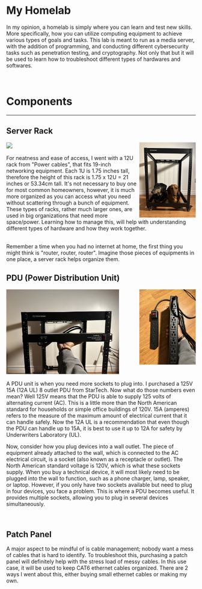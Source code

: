 <h1> My Homelab</h1>
<p> In my opinion, a homelab is simply where you can learn and test new skills. More specifically, how you can utilize computing equipment to achieve various types of goals and tasks. This lab is meant to run as a media server, with the addition of programming, and conducting different cybersecurity tasks such as penetration testing, and cryptography. Not only that but it will be used to learn how to troubleshoot different types of hardwares and softwares.   </p>
<br>
<h1> Components </h1>
<hr>
<h2> Server Rack </h2>
<img src = "Server-Rack1.jpg" width = "150">  <img src = "RACK2.jpg" width="150" align = "right"> 
<p> For neatness and ease of access, I went with a 12U rack from "Power cables", that fits 19-inch networking equipment. Each 1U is 1.75 inches tall, 
  therefore the height of this rack is 1.75 x 12U = 21 inches or 53.34cm tall. 
  It's not necessary to buy one for most common homeowners, however, it is much more organized as you can access what you need 
  without scattering through a bunch of equipment. These types of racks, rather much larger ones, are used in big organizations that
  need more space/power. Learning how to manage this, will help with understanding different types of hardware and how they work together.</p>
  <br>
  Remember a time when you had no internet at home, the first thing you might think is "router, router, router". Imagine those pieces of 
  equipments in one place, a server rack helps organize them. 
  <br> 

<h2> PDU (Power Distribution Unit) </h2>
<img src = "PDU.jpg"; width = "300"; > 
<img src = "PDUCompar.jpg" width = "150"  align ="right"; > 
<p> A PDU unit is when you need more sockets to plug into. I purchased a 125V 15A (12A UL) 8 outlet PDU from StarTech. Now what do those numbers even mean? 
  Well 125V means that the PDU is able to supply 125 volts of alternating current (AC). This is a little more than the North American standard for households or simple 
  office buildings of 120V. 15A (amperes) refers to the measure of the maximum amount of electrical current that it can handle safely. Now the 12A UL is a recommendation 
  that even though the PDU can handle up to 15A, it is best to use it up to 12A for safety by Underwriters Laboratory (UL). 
  <br> 
  
Now, consider how you plug devices into a wall outlet. The piece of equipment already attached to the wall, which is connected to the AC electrical circuit, is a socket (also known as a receptacle or outlet). The North American standard voltage is 120V, which is what these sockets supply. When you buy a technical device, it will most likely need to be plugged into the wall to function, such as a phone charger, lamp, speaker, or laptop. However, if you only have two sockets available but need to plug in four devices, you face a problem. This is where a PDU becomes useful. It provides multiple sockets, allowing you to plug in several devices simultaneously.

<br> 
<h2> Patch Panel </h2>
<p> A major aspect to be mindful of is cable management; nobody want a mess of cables that is hard to identify. To troubleshoot this, purchasing a patch panel will definitely help with the stress load of 
messy cables. In this use case, it will be used to keep CAT6 ethernet cables organized. There are 2 ways I went about this, either buying small ethernet cables or making my own. </p>
